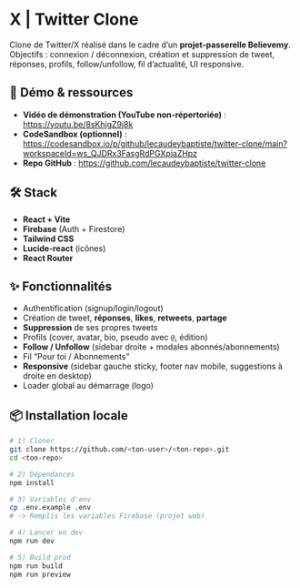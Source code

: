 # X | Twitter Clone

Clone de Twitter/X réalisé dans le cadre d’un **projet-passerelle Believemy**.  
Objectifs : connexion / déconnexion, création et suppression de tweet, réponses, profils, follow/unfollow, fil d’actualité, UI responsive.

## 🚀 Démo & ressources

- **Vidéo de démonstration (YouTube non-répertoriée)** : https://youtu.be/8sKhjgZ9j8k
- **CodeSandbox (optionnel)** : https://codesandbox.io/p/github/lecaudeybaptiste/twitter-clone/main?workspaceId=ws_QJDRx3FasgRdPGXpiaZHpz
- **Repo GitHub** : https://github.com/lecaudeybaptiste/twitter-clone

## 🛠️ Stack

- **React + Vite**
- **Firebase** (Auth + Firestore)
- **Tailwind CSS**
- **Lucide-react** (icônes)
- **React Router**

## ✨ Fonctionnalités

- Authentification (signup/login/logout)
- Création de tweet, **réponses**, **likes**, **retweets**, **partage**
- **Suppression** de ses propres tweets
- Profils (cover, avatar, bio, pseudo avec `@`, édition)
- **Follow / Unfollow** (sidebar droite + modales abonnés/abonnements)
- Fil “Pour toi / Abonnements”
- **Responsive** (sidebar gauche sticky, footer nav mobile, suggestions à droite en desktop)
- Loader global au démarrage (logo)

## 📦 Installation locale

```bash
# 1) Cloner
git clone https://github.com/<ton-user>/<ton-repo>.git
cd <ton-repo>

# 2) Dépendances
npm install

# 3) Variables d'env
cp .env.example .env
# -> Remplis les variables Firebase (projet web)

# 4) Lancer en dev
npm run dev

# 5) Build prod
npm run build
npm run preview
```
